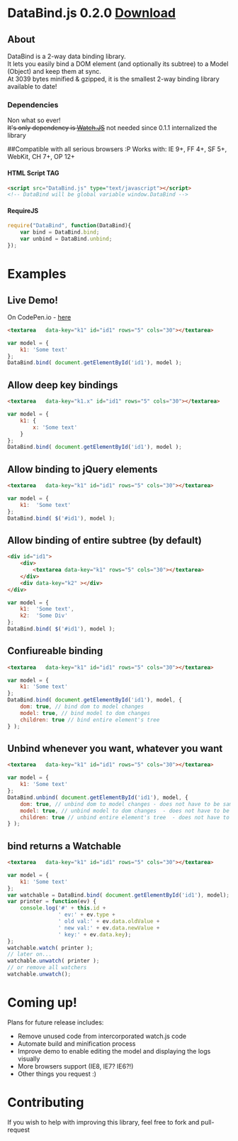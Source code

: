 # DataBind.js 0.2.0 [Download](https://github.com/grnadav/databind/archive/master.zip)

## About

DataBind is a 2-way data binding library.  
It lets you easily bind a DOM element (and optionally its subtree) to a Model (Object) and keep them at sync.  
At 3039 bytes minified & gzipped, it is the smallest 2-way binding library available to date!

### Dependencies
Non what so ever!  
~~It's only dependency is [Watch.JS](https://github.com/melanke/Watch.JS)~~ not needed since 0.1.1 internalized the library

##Compatible with all serious browsers :P
Works with: IE 9+, FF 4+, SF 5+, WebKit, CH 7+, OP 12+

#### HTML Script TAG
```html
<script src="DataBind.js" type="text/javascript"></script>
<!-- DataBind will be global variable window.DataBind -->
```

#### RequireJS
```javascript
require("DataBind", function(DataBind){
    var bind = DataBind.bind;
    var unbind = DataBind.unbind;
});
```

# Examples

## Live Demo!
On CodePen.io - [here](http://codepen.io/grnadav/pen/ptJKg)

```html
<textarea   data-key="k1" id="id1" rows="5" cols="30"></textarea>
```

```javascript
var model = {
    k1: 'Some text'
};
DataBind.bind( document.getElementById('id1'), model );
```

## Allow deep key bindings
```html
<textarea   data-key="k1.x" id="id1" rows="5" cols="30"></textarea>
```

```javascript
var model = {
    k1: {
        x: 'Some text'
    }
};
DataBind.bind( document.getElementById('id1'), model );
```

## Allow binding to jQuery elements
```html
<textarea   data-key="k1" id="id1" rows="5" cols="30"></textarea>
```

```javascript
var model = {
    k1:  'Some text'
};
DataBind.bind( $('#id1'), model );
```

## Allow binding of entire subtree (by default)
```html
<div id="id1">
    <div>
        <textarea data-key="k1" rows="5" cols="30"></textarea>    
    </div>
    <div data-key="k2" ></div>
</div>
```

```javascript
var model = {
    k1:  'Some text',
    k2:  'Some Div'
};
DataBind.bind( $('#id1'), model );
```

## Confiureable binding
```html
<textarea   data-key="k1" id="id1" rows="5" cols="30"></textarea>
```

```javascript
var model = {
    k1: 'Some text'
};
DataBind.bind( document.getElementById('id1'), model, {
    dom: true, // bind dom to model changes
    model: true, // bind model to dom changes
    children: true // bind entire element's tree
} );
```

## Unbind whenever you want, whatever you want
```html
<textarea   data-key="k1" id="id1" rows="5" cols="30"></textarea>
```

```javascript
var model = {
    k1: 'Some text'
};
DataBind.unbind( document.getElementById('id1'), model, {
    dom: true, // unbind dom to model changes - does not have to be same as given to 'bind'
    model: true, // unbind model to dom changes  - does not have to be same as given to 'bind'
    children: true // unbind entire element's tree  - does not have to be same as given to 'bind'
} );
```

## bind returns a Watchable
```html
<textarea   data-key="k1" id="id1" rows="5" cols="30"></textarea>
```

```javascript
var model = {
    k1: 'Some text'
};
var watchable = DataBind.bind( document.getElementById('id1'), model);
var printer = function(ev) {
    console.log('#' + this.id + 
                ' ev:' + ev.type + 
                ' old val:' + ev.data.oldValue +
                ' new val:' + ev.data.newValue +
                ' key:' + ev.data.key);
};
watchable.watch( printer );
// later on...
watchable.unwatch( printer );
// or remove all watchers
watchable.unwatch();
```

# Coming up!
Plans for future release includes:
* Remove unused code from intercorporated watch.js code
* Automate build and minification process
* Improve demo to enable editing the model and displaying the logs visually
* More browsers support (IE8, IE7? IE6?!)
* Other things you request :)
 
# Contributing
If you wish to help with improving this library, feel free to fork and pull-request
